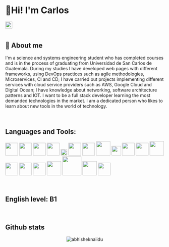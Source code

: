 
# 👋Hi! I'm Carlos

<a href="linkedin.com/in/carlos-garcía-6b7a4a189">
  <img align="left" alt="Carlos' LinkedIN" width="22px" src="https://raw.githubusercontent.com/peterthehan/peterthehan/master/assets/linkedin.svg" />
</a>

<br>
<br>

## :dart: About me

I'm a science and systems engineering student who has completed courses and is in the process of graduating from Universidad de San Carlos de Guatemala. During my studies I have developed web pages with different frameworks, using DevOps practices such as agile methodologies, Microservices, CI and CD; I have carried out projects implementing different services with cloud service providers such as AWS, Google Cloud and Digital Ocean; I have knowledge about networking, software architecture patterns and IOT. I want to be a full stack developer learning the most demanded technologies in the market. I am a dedicated person who likes to learn about new tools in the world of technology.

<br>

## Languages and Tools:

<code><img height="40" src="https://edpereda.github.io/Portfolio/sources/logos/languages/html.png"></code>
<code><img height="40" src="https://cdn-icons-png.flaticon.com/512/5968/5968242.png"></code>
<code><img height="40" src="https://upload.wikimedia.org/wikipedia/commons/thumb/d/d4/Javascript-shield.svg/1200px-Javascript-shield.svg.png"></code>
<code><img height="40" src="https://everythingiknows.com/wp-content/uploads/2022/04/node-js-new.png"></code>
<code><img height="20" src="https://www.atatus.com/images/devicon/icon-express.svg"></code>
<code><img height="40" src="https://upload.wikimedia.org/wikipedia/commons/thumb/a/a7/React-icon.svg/2300px-React-icon.svg.png"></code>
<code><img height="40" src="https://cdn.worldvectorlogo.com/logos/redux.svg"></code>
<code><img height="45" src="https://img.icons8.com/color/480/java-web-token.png"></code>
<code><img height="30" src="https://seeklogo.com/images/T/tailwind-css-logo-5AD4175897-seeklogo.com.png"></code>
<code><img height="40" src="https://www.docker.com/wp-content/uploads/2022/03/Moby-logo.png"></code>
<code><img height="40" src="https://img.icons8.com/color/480/mongodb.png"></code>
<code><img height="45" src="https://cdn.iconscout.com/icon/free/png-256/postgresql-11-1175122.png"></code>
<code><img height="40" src="https://lirp.cdn-website.com/aa0ef369/dms3rep/multi/opt/google-cloud-icon-400w.png"></code>
<code><img height="40" src="https://www.drupal.org/files/project-images/aws-logo.png"></code>
<code><img height="40" src="https://upload.wikimedia.org/wikipedia/commons/thumb/0/0a/Python.svg/768px-Python.svg.png"></code>
<code><img height="45" src="https://cdn-icons-png.flaticon.com/512/226/226772.png"></code>
<code><img height="60" src="https://brandlogos.net/wp-content/uploads/2021/11/git-logo.png"></code>
<code><img height="45" src="https://cdn-icons-png.flaticon.com/512/25/25231.png"></code>
<code><img height="40" src="https://www.delta-n.nl/wp-content/uploads/2019/07/DevOps-Pipeline-800.png"></code>

<br>

## English level: B1

<br>

## Github stats
<p align="center"> <img src="https://github-readme-stats.vercel.app/api?username=Car1osGarcia&icons=true&theme=gotham" alt="abhisheknaiidu" />



